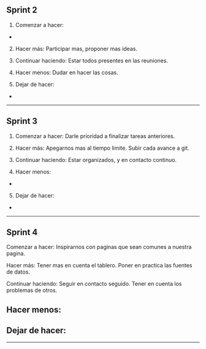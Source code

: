Sprint 2
-------------------------------------------------------------------
1. Comenzar a hacer:
-

2. Hacer más:
Participar mas, proponer mas ideas.

3. Continuar haciendo:
Estar todos presentes en las reuniones.

4. Hacer menos:
Dudar en hacer las cosas.

5. Dejar de hacer:
-
-------------------------------------------------------------------


Sprint 3
-------------------------------------------------------------------
1. Comenzar a hacer:
Darle prioridad a finalizar tareas anteriores.

2. Hacer más:
Apegarnos mas al tiempo limite. 
Subir cada avance a git.

3. Continuar haciendo:
Estar organizados, y en contacto continuo.

4. Hacer menos:
-

5. Dejar de hacer:
-
-------------------------------------------------------------------

Sprint 4
-------------------------------------------------------------------
Comenzar a hacer: 
Inspirarnos con paginas que sean comunes a nuestra pagina.


Hacer más: 
Tener mas en cuenta el tablero.
Poner en practica las fuentes de datos.

Continuar haciendo:
Seguir en contacto seguido.
Tener en cuenta los problemas de otros.


Hacer menos:
-

Dejar de hacer:
-
-------------------------------------------------------------------
